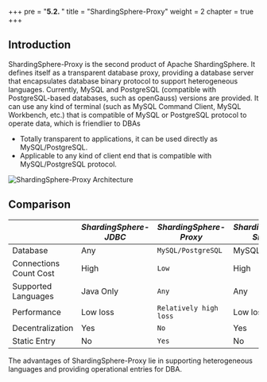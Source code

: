 +++
pre = "<b>5.2. </b>"
title = "ShardingSphere-Proxy"
weight = 2
chapter = true
+++

## Introduction

ShardingSphere-Proxy is the second product of Apache ShardingSphere. 
It defines itself as a transparent database proxy, providing a database server that encapsulates database binary protocol to support heterogeneous languages.
Currently, MySQL and PostgreSQL (compatible with PostgreSQL-based databases, such as openGauss) versions are provided. It can use any kind of terminal (such as MySQL Command Client, MySQL Workbench, etc.) that is compatible of MySQL or PostgreSQL protocol to operate data, which is friendlier to DBAs

* Totally transparent to applications, it can be used directly as MySQL/PostgreSQL.
* Applicable to any kind of client end that is compatible with MySQL/PostgreSQL protocol.

![ShardingSphere-Proxy Architecture](https://shardingsphere.apache.org/document/current/img/shardingsphere-proxy_v2.png)

## Comparison

|                          | *ShardingSphere-JDBC* | *ShardingSphere-Proxy*       | *ShardingSphere-Sidecar* |
| ------------------------ | --------------------- | ---------------------------- | ------------------------ |
| Database                 | Any                   | `MySQL/PostgreSQL`           | MySQL                    |
| Connections Count Cost   | High                  | `Low`                        | High                     |
| Supported Languages      | Java Only             | `Any`                        | Any                      |
| Performance              | Low loss              | `Relatively high loss`       | Low loss                 |
| Decentralization         | Yes                   | `No`                         | Yes                      |
| Static Entry             | No                    | `Yes`                        | No                       |

The advantages of ShardingSphere-Proxy lie in supporting heterogeneous languages and providing operational entries for DBA.
